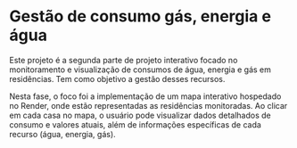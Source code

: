# Gestão de consumo gás, energia e água

Este projeto é a segunda parte de projeto interativo focado no monitoramento e visualização de consumos de água, energia e gás em residências. Tem como objetivo a gestão desses recursos. 

Nesta fase, o foco foi a implementação de um mapa interativo hospedado no Render, onde estão representadas as residências monitoradas. Ao clicar em cada casa no mapa, o usuário pode visualizar dados detalhados de consumo e valores atuais, além de informações específicas de cada recurso (água, energia, gás).
